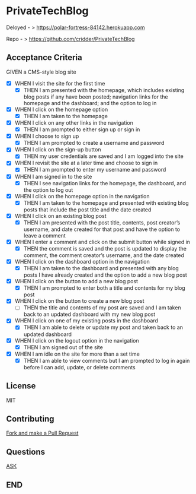 # PrivateTechBlog

Deloyed - > https://polar-fortress-84142.herokuapp.com

Repo - > https://github.com/cridder/PrivateTechBlog 


## Acceptance Criteria


GIVEN a CMS-style blog site
- [X] WHEN I visit the site for the first time
    - [X] THEN I am presented with the homepage, which includes existing blog posts if any have been posted; navigation links for the homepage and the dashboard; and the option to log in
- [X] WHEN I click on the homepage option
    - [X] THEN I am taken to the homepage
- [X] WHEN I click on any other links in the navigation
    - [X] THEN I am prompted to either sign up or sign in
- [X] WHEN I choose to sign up
    - [X] THEN I am prompted to create a username and password
- [X] WHEN I click on the sign-up button
    - [X] THEN my user credentials are saved and I am logged into the site
- [X] WHEN I revisit the site at a later time and choose to sign in
    - [X] THEN I am prompted to enter my username and password
- [X] WHEN I am signed in to the site
    - [X] THEN I see navigation links for the homepage, the dashboard, and the option to log out
- [X] WHEN I click on the homepage option in the navigation
    - [X] THEN I am taken to the homepage and presented with existing blog posts that include the post title and the date created
- [X] WHEN I click on an existing blog post
    - [X] THEN I am presented with the post title, contents, post creator’s username, and date created for that post and have the option to leave a comment
- [X] WHEN I enter a comment and click on the submit button while signed in
    - [X] THEN the comment is saved and the post is updated to display the comment, the comment creator’s username, and the date created
- [X] WHEN I click on the dashboard option in the navigation
    - [X] THEN I am taken to the dashboard and presented with any blog posts I have already created and the option to add a new blog post
- [X] WHEN I click on the button to add a new blog post
    - [X] THEN I am prompted to enter both a title and contents for my blog post
- [X] WHEN I click on the button to create a new blog post
    - [ ] THEN the title and contents of my post are saved and I am taken back to an updated dashboard with my new blog post
- [X] WHEN I click on one of my existing posts in the dashboard
    - [X] THEN I am able to delete or update my post and taken back to an updated dashboard
- [X] WHEN I click on the logout option in the navigation
    - [X] THEN I am signed out of the site
- [X] WHEN I am idle on the site for more than a set time
    - [X] THEN I am able to view comments but I am prompted to log in again before I can add, update, or delete comments

## License
MIT

## Contributing  
[Fork and make a Pull Request](https://github.com/cridder/PrivateTechBlog)

## Questions
[ASK](https://github.com/cridder)

## END